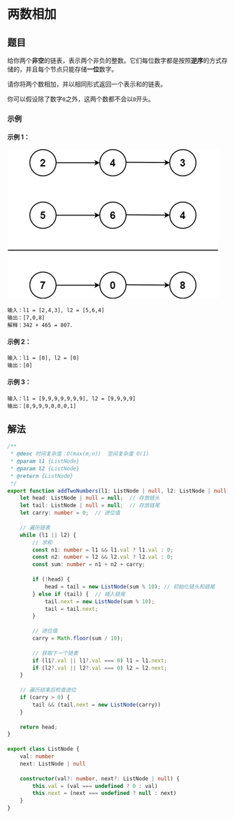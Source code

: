 # 两数相加

## 题目

给你两个**非空**的链表，表示两个非负的整数。它们每位数字都是按照**逆序**的方式存储的，并且每个节点只能存储**一位**数字。

请你将两个数相加，并以相同形式返回一个表示和的链表。

你可以假设除了数字`0`之外，这两个数都不会以`0`开头。


### 示例
#### 示例 1：

![add-two-numbers.jpeg](../../assets/images/problemset/add-two-numbers.jpeg)

```
输入：l1 = [2,4,3], l2 = [5,6,4]
输出：[7,0,8]
解释：342 + 465 = 807.
```

#### 示例 2：

```
输入：l1 = [0], l2 = [0]
输出：[0]
```

#### 示例 3：

```
输入：l1 = [9,9,9,9,9,9,9], l2 = [9,9,9,9]
输出：[8,9,9,9,0,0,0,1]
```


## 解法

```typescript
/**
 * @desc 时间复杂度：O(max(m,n))  空间复杂度 O(1)
 * @param l1 {ListNode}
 * @param l2 {ListNode}
 * @return {ListNode}
 */
export function addTwoNumbers(l1: ListNode | null, l2: ListNode | null): ListNode | null {
    let head: ListNode | null = null;  // 存放链头
    let tail: ListNode | null = null;  // 存放链尾
    let carry: number = 0;  // 进位值

    // 遍历链表
    while (l1 || l2) {
        // 求和
        const n1: number = l1 && l1.val ? l1.val : 0;
        const n2: number = l2 && l2.val ? l2.val : 0;
        const sum: number = n1 + n2 + carry;

        if (!head) {
            head = tail = new ListNode(sum % 10); // 初始化链头和链尾
        } else if (tail) {  // 插入链尾
            tail.next = new ListNode(sum % 10);
            tail = tail.next;
        }

        // 进位值
        carry = Math.floor(sum / 10);

        // 获取下一个链表
        if (l1?.val || l1?.val === 0) l1 = l1.next;
        if (l2?.val || l2?.val === 0) l2 = l2.next;
    }

    // 遍历结束后检查进位
    if (carry > 0) {
        tail && (tail.next = new ListNode(carry))
    }

    return head;
}

export class ListNode {
    val: number
    next: ListNode | null

    constructor(val?: number, next?: ListNode | null) {
        this.val = (val === undefined ? 0 : val)
        this.next = (next === undefined ? null : next)
    }
}
```
